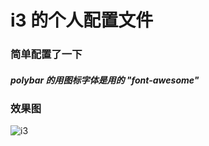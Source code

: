 # i3 的个人配置文件

### 简单配置了一下  
##### polybar 的用图标字体是用的 "font-awesome" 
### 效果图

![i3](https://ae01.alicdn.com/kf/U19d229bfdac742528dbcfdaed0782fe9q.jpg)
